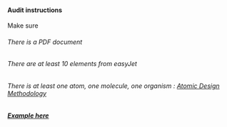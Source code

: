 #### Audit instructions

Make sure

###### There is a PDF document
###### There are at least 10 elements from easyJet
###### There is at least one atom, one molecule, one organism : [Atomic Design Methodology](https://atomicdesign.bradfrost.com/chapter-2/) 

##### [Example here](https://www.figma.com/file/37jw27RusbejfJwlhC8OYK/UI-II---Ex-4?node-id=0%3A1)
